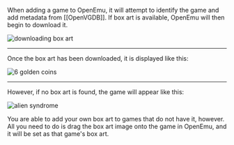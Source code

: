 When adding a game to OpenEmu, it will attempt to identify the game and add metadata from [[OpenVGDB]].  If box art is available, OpenEmu will then begin to download it.

![downloading box art](http://i.imgur.com/hiePIsX.png)

-----

Once the box art has been downloaded, it is displayed like this:

![6 golden coins](http://i.imgur.com/0GPoHUC.jpg)

-----

However, if no box art is found, the game will appear like this:

![alien syndrome](http://i.imgur.com/jonkYp1.png)

You are able to add your own box art to games that do not have it, however.  All you need to do is drag the box art image onto the game in OpenEmu, and it will be set as that game's box art.